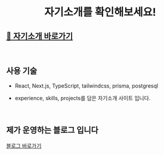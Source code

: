 # <p align="center">자기소개를 확인해보세요!

## <a href="https://profile-next-two.vercel.app/" :target="_blank">📎 자기소개 바로가기</a>

<br/>

## 사용 기술

- React, Next.js, TypeScript, tailwindcss, prisma, postgresql

- experience, skills, projects를 담은 자기소개 사이트 입니다.

<br/>

## 제가 운영하는 블로그 입니다

<a href="https://blog.naver.com/zhwltlr" :target="_blank">블로그 바로가기</a>
